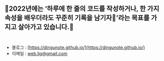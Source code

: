 

## 📆2022년에는 ‘하루에 한 줄의 코드를 작성하거나, 한 가지 속성을 배우더라도 꾸준히 기록을 남기자💾’라는 목표를 가지고 살아가고 있습니다.🐢 <br><br>
- 블로그 : [https://dingunote.github.io/](https://dingunote.github.io/)
- 이메일 : web.ljg@gmail.com

<!--
**DINGUNOTE/dingunote** is a ✨ _special_ ✨ repository because its `README.md` (this file) appears on your GitHub profile.

Here are some ideas to get you started:

- 🔭 I’m currently working on ...
- 🌱 I’m currently learning ...
- 👯 I’m looking to collaborate on ...
- 🤔 I’m looking for help with ...
- 💬 Ask me about ...
- 📫 How to reach me: ...
- 😄 Pronouns: ...
- ⚡ Fun fact: ...
-->

